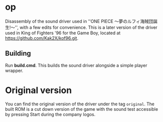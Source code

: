 # op

Disassembly of the sound driver used in ''ONE PIECE 〜夢のルフィ海賊団誕生!〜'', with a few edits for convenience.
This is a later version of the driver used in King of Fighters '96 for the Game Boy, located at <https://github.com/Kak2X/kof96.git>.

## Building
Run **build.cmd**. This builds the sound driver alongside a simple player wrapper.

# Original version
You can find the original version of the driver under the tag `original`. 
The built ROM is a cut down version of the game with the sound test accessible by pressing Start during the company logos.